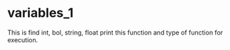 # variables_1
This is find int, bol, string, float print this function and type of function for execution.
